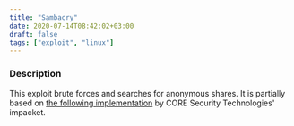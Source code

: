 ```yaml
---
title: "Sambacry"
date: 2020-07-14T08:42:02+03:00
draft: false
tags: ["exploit", "linux"]
---
```

### Description

This exploit brute forces and searches for anonymous shares. It is partially based on [the following implementation](https://github.com/CoreSecurity/impacket/blob/master/examples/sambaPipe.py) by CORE Security Technologies' impacket.
